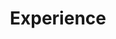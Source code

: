 ---
# An instance of the Experience widget.
# Documentation: https://wowchemy.com/docs/page-builder/
widget: experience

# This file represents a page section.
headless: true

# Order that this section appears on the page.
weight: 40

title: Experience
subtitle:

# Date format for experience
#   Refer to https://wowchemy.com/docs/customization/#date-format
date_format: Jan 2006

# Experiences.
#   Add/remove as many `experience` items below as you like.
#   Required fields are `title`, `company`, and `date_start`.
#   Leave `date_end` empty if it's your current employer.
#   Begin multi-line descriptions with YAML's `|2-` multi-line prefix.
experience:
  - title: Research Assistant
    company: Vocational School of Social Sciences, Marmara University
    company_url: 'www.marmara.edu.tr'
    company_logo: marmara
    location: Istanbul, Turkey
    date_start: '2013-04-01'
    date_end: ''
    description:
        
  - title: Clerk
    company: Cyber Crimes Bureau, Ministry of Justice
    company_url: 'www.adalet.gov.tr'
    company_logo: adalet
    location: Bursa, Turkey
    date_start: '2011-06-01'
    date_end: '2013-04-01'
    description: 

design:
  columns: '2'
---